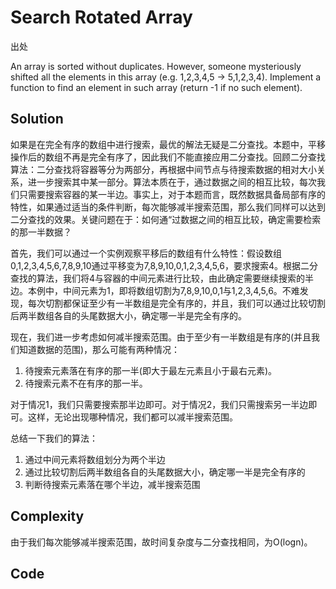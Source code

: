 # Search Rotated Array

出处

An array is sorted without duplicates. However, someone mysteriously shifted all the elements in this array (e.g. 1,2,3,4,5 -> 5,1,2,3,4). Implement a function to find an element in such array (return -1 if no such element).

## Solution

如果是在完全有序的数组中进行搜索，最优的解法无疑是二分查找。本题中，平移操作后的数组不再是完全有序了，因此我们不能直接应用二分查找。回顾二分查找算法：二分查找将容器等分为两部分，再根据中间节点与待搜索数据的相对大小关系，进一步搜索其中某一部分。算法本质在于，通过数据之间的相互比较，每次我们只需要搜索容器的某一半边。事实上，对于本题而言，既然数据具备局部有序的特性，如果通过适当的条件判断，每次能够减半搜索范围，那么我们同样可以达到二分查找的效果。关键问题在于：如何通“过数据之间的相互比较，确定需要检索的那一半数据？

首先，我们可以通过一个实例观察平移后的数组有什么特性：假设数组0,1,2,3,4,5,6,7,8,9,10通过平移变为7,8,9,10,0,1,2,3,4,5,6，要求搜索4。根据二分查找的算法，我们将4与容器的中间元素进行比较，由此确定需要继续搜索的半边。本例中，中间元素为1，即将数组切割为7,8,9,10,0,1与1,2,3,4,5,6。不难发现，每次切割都保证至少有一半数组是完全有序的，并且，我们可以通过比较切割后两半数组各自的头尾数据大小，确定哪一半是完全有序的。

现在，我们进一步考虑如何减半搜索范围。由于至少有一半数组是有序的(并且我们知道数据的范围)，那么可能有两种情况：

1. 待搜索元素落在有序的那一半(即大于最左元素且小于最右元素)。
2. 待搜索元素不在有序的那一半。

对于情况1，我们只需要搜索那半边即可。对于情况2，我们只需搜索另一半边即可。这样，无论出现哪种情况，我们都可以减半搜索范围。

总结一下我们的算法：

1. 通过中间元素将数组划分为两个半边
2. 通过比较切割后两半数组各自的头尾数据大小，确定哪一半是完全有序的
3. 判断待搜索元素落在哪个半边，减半搜索范围

## Complexity

由于我们每次能够减半搜索范围，故时间复杂度与二分查找相同，为O(logn)。

## Code



